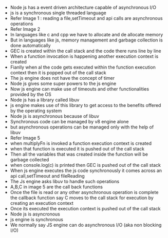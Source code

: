 * Node js has a event driven architecture capable of asynchronous I/O
* js is a synchronous single threaded language
* Refer Image 1 : reading a file,setTimeout and api calls are asynchronous operations
* Refer Image 2 
* In languages like c and cpp we have to allocate and de allocate memory
* But in languages like js, memory management and garbage collection is done automatically
* GEC is created within the call stack and the code there runs line by line
* When a function invocation is happening another execution context is created
* Fianlly when al the code gets executed within the function execution context then it is popped out of the call stack
* The js engine does not have the concept of timer
* Node js gives some super powers to the js engine
* Now js engine can make use of timeouts and other functionalities provided by the OS
* Node js has a library called libuv
* js engine makes use of this library to get access to the benefits offered by the operating system
* Node js is asynchronous because of libuv
* Synchronous code can be managed by v8 engine alone
* but asynchronous operations can be managed only with the help of libuv
* Refer Image 5
* when multiplyFn is invoked a function execution context is created 
* when that function is executed it is pushed out of the call stack
* Then all the variables that was created inside the function will be garbage collected
* when console.log(c) is printed then GEC is pushed out of the call stack
* When js engine executes the js code synchronously it comes across an api call,setTimeout and fileReading
* The Js engine asks libuv to handle such operations
* A,B,C in image 5 are the call back functions
* Once the file is read or any other asynchronous operation is complete the callback function say C moves to the call stack for execution by creating an execution context
* Once its executed the execution context is pushed out of the call stack
* Node js is asyncronous
* js engine is synchronous
* We normally say JS engine can do asynchronous I/O (aka non blocking I/O)
